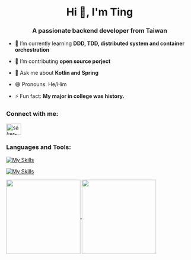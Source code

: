 <!--
**akechetaki10736/akechetaki10736** is a ✨ _special_ ✨ repository because its `README.md` (this file) appears on your GitHub profile.

Here are some ideas to get you started:

- 🔭 I’m currently working on ...
- 🌱 I’m currently learning ...
- 👯 I’m looking to collaborate on ...
- 🤔 I’m looking for help with ...
- 💬 Ask me about ...Cancel changes
- 📫 How to reach me: ...
- 😄 Pronouns: ...
- ⚡ Fun fact: ...
-->
<h1 align="center">Hi 👋, I'm Ting</h1>

<h3 align="center">A passionate backend developer from Taiwan</h3>

- 🌱 I’m currently learning **DDD, TDD, distributed system and container orchestration**

- 👯 I’m contributing **open source porject**

- 💬 Ask me about **Kotlin and Spring**

- 😄 Pronouns: He/Him

- ⚡ Fun fact: **My major in college was history.**

<h3 align="left">Connect with me:</h3>
<p align="left">
    <a href="https://linkedin.com/in/tingiāu-kì" target="blank"><img align="center"
            src="https://raw.githubusercontent.com/rahuldkjain/github-profile-readme-generator/master/src/images/icons/Social/linked-in-alt.svg"
            alt="saker-lin" height="30" width="40" /></a>
</p>
<h3 align="left">Languages and Tools:</h3>
</p>

[![My Skills](https://skillicons.dev/icons?i=kotlin,java,bash,nodejs,spring,ts,solidity)](https://skillicons.dev)

[![My Skills](https://skillicons.dev/icons?i=idea,vim,vscode,aws,kafka,powershell,docker,git,gradle,maven,postgres,mysql,redis,discord,postman)](https://skillicons.dev)

<a href="https://github.com/anuraghazra/github-readme-stats">
  <img height=200 align="center" src="https://github-readme-stats.vercel.app/api?username=frankvicky&show_icons=true&theme=ayu-mirage" />
</a>
<a href="https://github.com/anuraghazra/convoychat">
  <img height=200 align="center" src="https://github-readme-stats.vercel.app/api/top-langs?username=frankvicky&layout=compact&langs_count=8&card_width=320&theme=ayu-mirage" />
</a>

